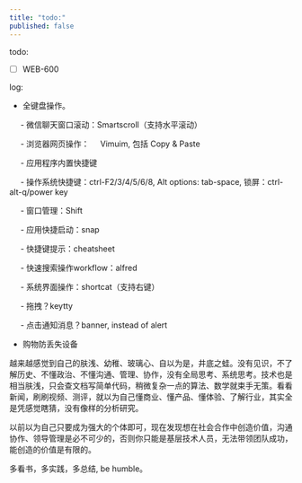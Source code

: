```yaml
---
title: "todo:"
published: false
---
```

todo:

- [ ] WEB-600

log:

- 全键盘操作。

     - 微信聊天窗口滚动：Smartscroll（支持水平滚动）

     - 浏览器网页操作：     Vimuim, 包括 Copy & Paste

     - 应用程序内置快捷键

     - 操作系统快捷键：ctrl-F2/3/4/5/6/8, Alt options: tab-space, 锁屏：ctrl-alt-q/power key

     - 窗口管理：Shift

     - 应用快捷启动：snap

     - 快捷键提示：cheatsheet

     - 快速搜索操作workflow：alfred

     - 系统界面操作：shortcat（支持右键）

     - 拖拽？keytty

     - 点击通知消息？banner, instead of alert

- 购物防丢失设备

越来越感觉到自己的肤浅、幼稚、玻璃心、自以为是，井底之蛙。没有见识，不了解历史、不懂政治、不懂沟通、管理、协作，没有全局思考、系统思考。技术也是相当肤浅，只会查文档写简单代码，稍微复杂一点的算法、数学就束手无策。看看新闻，刷刷视频、测评，就以为自己懂商业、懂产品、懂体验、了解行业，其实全是凭感觉瞎猜，没有像样的分析研究。

以前以为自己只要成为强大的个体即可，现在发现想在社会合作中创造价值，沟通协作、领导管理是必不可少的，否则你只能是基层技术人员，无法带领团队成功，能创造的价值是有限的。

多看书，多实践，多总结, be humble。
